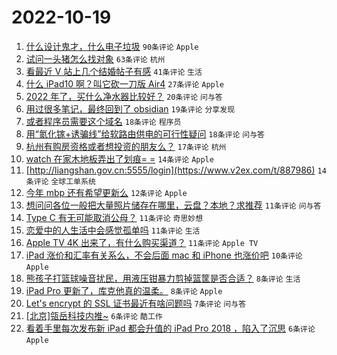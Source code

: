# 2022-10-19

1. [什么设计鬼才，什么电子垃圾](https://www.v2ex.com/t/887984) `90条评论` `Apple`
1. [试问一头猪怎么找对象](https://www.v2ex.com/t/888017) `63条评论` `杭州`
1. [看最近 V 站上几个结婚帖子有感](https://www.v2ex.com/t/888031) `41条评论` `生活`
1. [什么 iPad10 啊？叫它砍一刀版 Air4](https://www.v2ex.com/t/887985) `27条评论` `Apple`
1. [2022 年了，买什么净水器比较好？](https://www.v2ex.com/t/887996) `20条评论` `问与答`
1. [用过很多笔记，最终回到了 obsidian](https://www.v2ex.com/t/888029) `19条评论` `分享发现`
1. [或者程序员需要这个域名](https://www.v2ex.com/t/887990) `18条评论` `程序员`
1. [用“氮化镓+诱骗线”给软路由供电的可行性疑问](https://www.v2ex.com/t/887987) `18条评论` `问与答`
1. [杭州有购房资格或者想投资的朋友么？](https://www.v2ex.com/t/888051) `17条评论` `杭州`
1. [watch 在家木地板弄出了划痕= =](https://www.v2ex.com/t/887999) `14条评论` `Apple`
1. [http://liangshan.gov.cn:5555/login](https://www.v2ex.com/t/887986) `14条评论` `全球工单系统`
1. [今年 mbp 还有希望更新么](https://www.v2ex.com/t/887991) `12条评论` `Apple`
1. [想问问各位一般把大量照片储存在哪里，云盘？本地？求推荐](https://www.v2ex.com/t/888054) `11条评论` `问与答`
1. [Type C 有无可能取消公母？](https://www.v2ex.com/t/888046) `11条评论` `奇思妙想`
1. [恋爱中的人生活中会感觉孤单吗](https://www.v2ex.com/t/888039) `11条评论` `生活`
1. [Apple TV 4K 出来了，有什么购买渠道？](https://www.v2ex.com/t/887994) `11条评论` `Apple TV`
1. [iPad 涨价和汇率有关系么，不会后面 mac 和 iPhone 也涨价吧](https://www.v2ex.com/t/888025) `10条评论` `Apple`
1. [熊孩子打篮球噪音扰民，用液压钳暴力剪掉篮筐是否合适？](https://www.v2ex.com/t/888056) `8条评论` `生活`
1. [iPad Pro 更新了，库克他真的温柔。](https://www.v2ex.com/t/888030) `8条评论` `Apple`
1. [Let's encrypt 的 SSL 证书最近有啥问题吗](https://www.v2ex.com/t/888044) `7条评论` `问与答`
1. [[北京]瓴岳科技内推~](https://www.v2ex.com/t/888028) `6条评论` `酷工作`
1. [看着手里每次发布新 iPad 都会升值的 iPad Pro 2018 ，陷入了沉思](https://www.v2ex.com/t/888009) `6条评论` `Apple`
